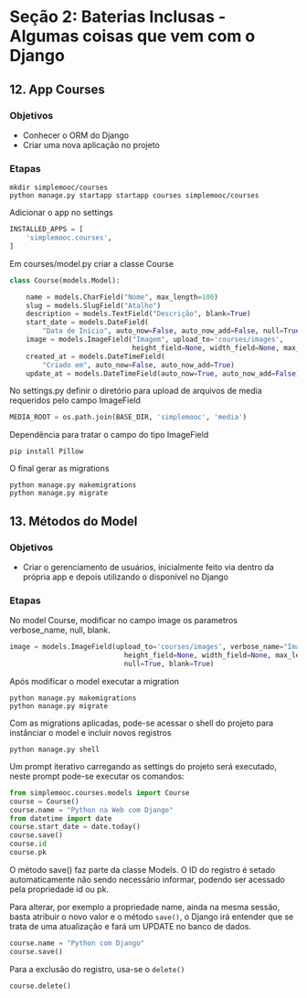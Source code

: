 # Seção 2: Baterias Inclusas - Algumas coisas que vem com o Django

## 12. App Courses

### Objetivos

* Conhecer o ORM do Django
* Criar uma nova aplicação no projeto

### Etapas

```Shell
mkdir simplemooc/courses
python manage.py startapp startapp courses simplemooc/courses
```

Adicionar o app no settings

```Python
INSTALLED_APPS = [
    'simplemooc.courses',
]
```

Em courses/model.py criar a classe Course

```Python
class Course(models.Model):

    name = models.CharField("Nome", max_length=100)
    slug = models.SlugField("Atalho")
    description = models.TextField("Descrição", blank=True)
    start_date = models.DateField(
        "Data de Início", auto_now=False, auto_now_add=False, null=True, blank=True)
    image = models.ImageField("Imagem", upload_to='courses/images',
                              height_field=None, width_field=None, max_length=None)
    created_at = models.DateTimeField(
        "Criado em", auto_now=False, auto_now_add=True)
    update_at = models.DateTimeField(auto_now=True, auto_now_add=False)
```
No settings.py definir o diretório para upload de arquivos de media requeridos pelo campo ImageField

```Python
MEDIA_ROOT = os.path.join(BASE_DIR, 'simplemooc', 'media')
```

Dependência para tratar o campo do tipo ImageField

```Shell
pip install Pillow
```

O final gerar as migrations

```Shell
python manage.py makemigrations
python manage.py migrate
```
## 13. Métodos do Model

### Objetivos

* Criar o gerenciamento de usuários, inicialmente feito via dentro da própria app e depois utilizando o disponível no Django

### Etapas

No model Course, modificar no campo image os parametros verbose_name, null, blank.

```Python
image = models.ImageField(upload_to='courses/images', verbose_name="Imagem",
                            height_field=None, width_field=None, max_length=None,
                            null=True, blank=True)
```

Após modificar o model executar a migration

```Shell
python manage.py makemigrations
python manage.py migrate
```

Com as migrations aplicadas, pode-se acessar o shell do projeto para instânciar o model e incluir novos registros

```Shell
python manage.py shell
```

Um prompt iterativo carregando as settings do projeto será executado, neste prompt pode-se executar os comandos:

```Python
from simplemooc.courses.models import Course
course = Course()
course.name = "Python na Web com Django"
from datetime import date
course.start_date = date.today()
course.save()
course.id
course.pk
```

O método save() faz parte da classe Models. O ID do registro é setado automaticamente não sendo necessário informar, podendo ser acessado pela propriedade id ou pk.

Para alterar, por exemplo a propriedade name, ainda na mesma sessão, basta atribuir o novo valor e o método ```save()```, o Django irá entender que se trata de uma atualização e fará um UPDATE no banco de dados.

```Python
course.name = "Python com Django"
course.save()
```

Para a exclusão do registro, usa-se o ```delete()```

```Python
course.delete()
```